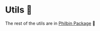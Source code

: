 # Utils 🧰

The rest of the utils are in [Philbin Package](https://www.npmjs.com/package/philbin-packages) 📁
